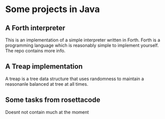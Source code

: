 # Some projects in Java

## A Forth interpreter

This is an implementation of a simple interpreter written in Forth. Forth is a programming language which is reasonably simple to implement yourself. The repo contains more info.

## A Treap implementation

A treap is a tree data structure that uses randomness to maintain a reasonanle balanced at tree at all times.

## Some tasks from rosettacode

Doesnt not contain much at the moment
